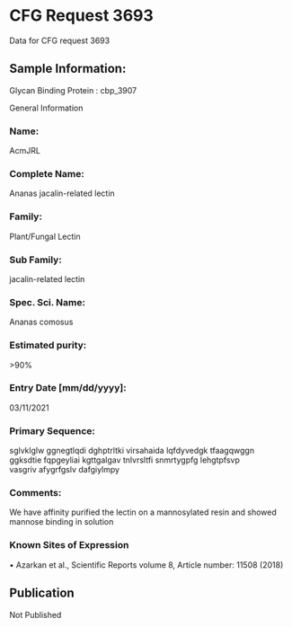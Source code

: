 # CFG Request 3693

Data for CFG request 3693

## Sample Information:

Glycan Binding Protein : cbp_3907

General Information

### Name: 

AcmJRL

### Complete Name: 

Ananas jacalin-related lectin

### Family: 

Plant/Fungal Lectin

### Sub Family: 

jacalin-related lectin

### Spec. Sci. Name: 

Ananas comosus

### Estimated purity: 

\>90%

### Entry Date [mm/dd/yyyy]: 

03/11/2021

### Primary Sequence:

sglvklglw ggnegtlqdi dghptrltki virsahaida lqfdyvedgk tfaagqwggn
ggksdtie fqpgeyliai kgttgalgav tnlvrsltfi snmrtygpfg lehgtpfsvp
vasgriv afygrfgslv dafgiylmpy

### Comments:

We have affinity purified the lectin on a mannosylated resin and showed mannose binding in solution

### Known Sites of Expression

• Azarkan et al., Scientific Reports volume 8, Article number: 11508 (2018)


## Publication

Not Published
